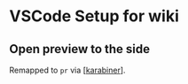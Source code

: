 # VSCode Setup for wiki

Open preview to the side
---

Remapped to `pr` via [[karabiner]].

[//begin]: # "Autogenerated link references for markdown compatibility"
[karabiner]: ../../mac/karabiner/karabiner.md "Karabiner"
[//end]: # "Autogenerated link references"